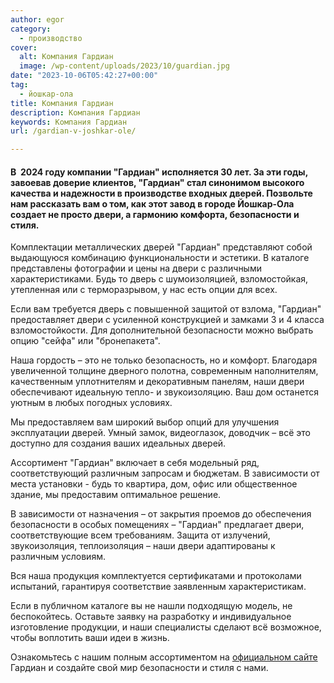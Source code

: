 ```yaml
---
author: egor
category:
  - производство
cover:
  alt: Компания Гардиан
  image: /wp-content/uploads/2023/10/guardian.jpg
date: "2023-10-06T05:42:27+00:00"
tag:
  - йошкар-ола
title: Компания Гардиан
description: Компания Гардиан
keywords: Компания Гардиан
url: /gardian-v-joshkar-ole/

---
```

#### В  2024 году компании "Гардиан" исполняется 30 лет. За эти годы, завоевав доверие клиентов, "Гардиан" стал синонимом высокого качества и надежности в производстве входных дверей. Позвольте нам рассказать вам о том, как этот завод в городе Йошкар-Ола создает не просто двери, а гармонию комфорта, безопасности и стиля.

Комплектации металлических дверей "Гардиан" представляют собой выдающуюся комбинацию функциональности и эстетики. В каталоге представлены фотографии и цены на двери с различными характеристиками. Будь то дверь с шумоизоляцией, взломостойкая, утепленная или с терморазрывом, у нас есть опции для всех.

Если вам требуется дверь с повышенной защитой от взлома, "Гардиан" предоставляет двери с усиленной конструкцией и замками 3 и 4 класса взломостойкости. Для дополнительной безопасности можно выбрать опцию "сейфа" или "бронепакета".

Наша гордость – это не только безопасность, но и комфорт. Благодаря увеличенной толщине дверного полотна, современным наполнителям, качественным уплотнителям и декоративным панелям, наши двери обеспечивают идеальную тепло\- и звукоизоляцию. Ваш дом останется уютным в любых погодных условиях.

Мы предоставляем вам широкий выбор опций для улучшения эксплуатации дверей. Умный замок, видеоглазок, доводчик – всё это доступно для создания ваших идеальных дверей.

Ассортимент "Гардиан" включает в себя модельный ряд, соответствующий различным запросам и бюджетам. В зависимости от места установки \- будь то квартира, дом, офис или общественное здание, мы предоставим оптимальное решение.

В зависимости от назначения – от закрытия проемов до обеспечения безопасности в особых помещениях – "Гардиан" предлагает двери, соответствующие всем требованиям. Защита от излучений, звукоизоляция, теплоизоляция – наши двери адаптированы к различным условиям.

Вся наша продукция комплектуется сертификатами и протоколами испытаний, гарантируя соответствие заявленным характеристикам.

Если в публичном каталоге вы не нашли подходящую модель, не беспокойтесь. Оставьте заявку на разработку и индивидуальное изготовление продукции, и наши специалисты сделают всё возможное, чтобы воплотить ваши идеи в жизнь.

Ознакомьтесь с нашим полным ассортиментом на [официальном сайте](https://guardian.ru/) Гардиан и создайте свой мир безопасности и стиля с нами.
